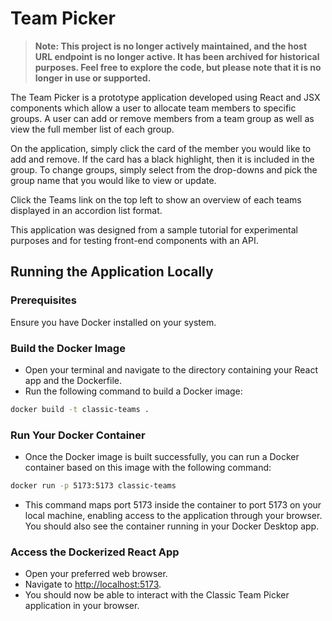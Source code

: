 # Team Picker

> **Note: This project is no longer actively maintained, and the host URL endpoint is no longer active. It has been archived for historical purposes. Feel free to explore the code, but please note that it is no longer in use or supported.**

The Team Picker is a prototype application developed using React and JSX components which allow a user to allocate team members to specific groups. A user can add or remove members from a team group as well as view the full member list of each group. 

On the application, simply click the card of the member you would like to add and remove. If the card has a black highlight, then it is included in the group. To change groups, simply select from the drop-downs and pick the group name that you would like to view or update. 

Click the Teams link on the top left to show an overview of each teams displayed in an accordion list format. 

This application was designed from a sample tutorial for experimental purposes and for testing front-end components with an API. 

## Running the Application Locally

### Prerequisites
Ensure you have Docker installed on your system.

### Build the Docker Image
- Open your terminal and navigate to the directory containing your React app and the Dockerfile.
- Run the following command to build a Docker image:
```bash
docker build -t classic-teams .
```

### Run Your Docker Container
- Once the Docker image is built successfully, you can run a Docker container based on this image with the following command:
```bash
docker run -p 5173:5173 classic-teams
```
- This command maps port 5173 inside the container to port 5173 on your local machine, enabling access to the application through your browser. You should also see the container running in your Docker Desktop app.

### Access the Dockerized React App
- Open your preferred web browser.
- Navigate to [http://localhost:5173](http://localhost:5173).
- You should now be able to interact with the Classic Team Picker application in your browser.
